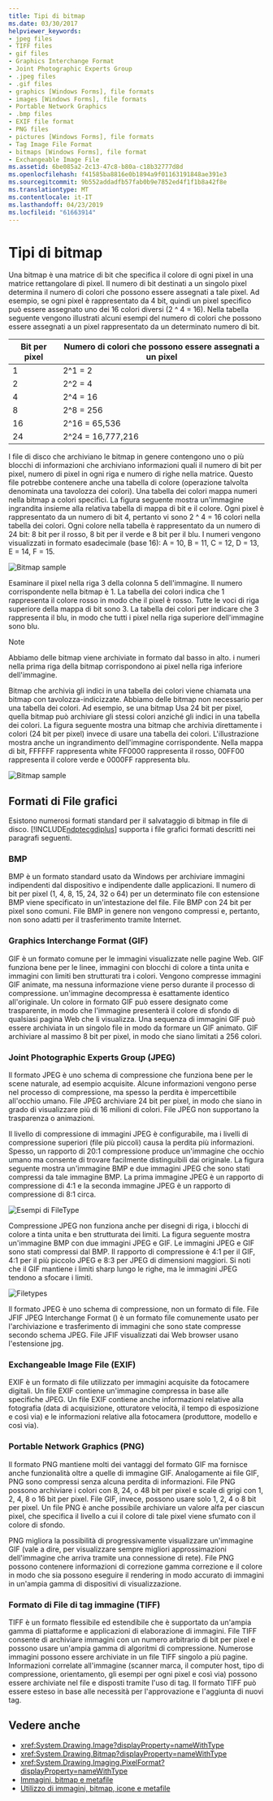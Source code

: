 ```yaml
---
title: Tipi di bitmap
ms.date: 03/30/2017
helpviewer_keywords:
- jpeg files
- TIFF files
- gif files
- Graphics Interchange Format
- Joint Photographic Experts Group
- .jpeg files
- .gif files
- graphics [Windows Forms], file formats
- images [Windows Forms], file formats
- Portable Network Graphics
- .bmp files
- EXIF file format
- PNG files
- pictures [Windows Forms], file formats
- Tag Image File Format
- bitmaps [Windows Forms], file format
- Exchangeable Image File
ms.assetid: 6be085a2-2c13-47c8-b80a-c18b32777d8d
ms.openlocfilehash: f41585ba8816e0b1894a9f01163191848ae391e3
ms.sourcegitcommit: 9b552addadfb57fab0b9e7852ed4f1f1b8a42f8e
ms.translationtype: MT
ms.contentlocale: it-IT
ms.lasthandoff: 04/23/2019
ms.locfileid: "61663914"
---
```

# <a name="types-of-bitmaps"></a>Tipi di bitmap
Una bitmap è una matrice di bit che specifica il colore di ogni pixel in una matrice rettangolare di pixel. Il numero di bit destinati a un singolo pixel determina il numero di colori che possono essere assegnati a tale pixel. Ad esempio, se ogni pixel è rappresentato da 4 bit, quindi un pixel specifico può essere assegnato uno dei 16 colori diversi (2 ^ 4 = 16). Nella tabella seguente vengono illustrati alcuni esempi del numero di colori che possono essere assegnati a un pixel rappresentato da un determinato numero di bit.  
  
|Bit per pixel|Numero di colori che possono essere assegnati a un pixel|  
|--------------------|------------------------------------------------------|  
|1|2^1 = 2|  
|2|2^2 = 4|  
|4|2^4 = 16|  
|8|2^8 = 256|  
|16|2^16 = 65,536|  
|24|2^24 = 16,777,216|  
  
 I file di disco che archiviano le bitmap in genere contengono uno o più blocchi di informazioni che archiviano informazioni quali il numero di bit per pixel, numero di pixel in ogni riga e numero di righe nella matrice. Questo file potrebbe contenere anche una tabella di colore (operazione talvolta denominata una tavolozza dei colori). Una tabella dei colori mappa numeri nella bitmap a colori specifici. La figura seguente mostra un'immagine ingrandita insieme alla relativa tabella di mappa di bit e il colore. Ogni pixel è rappresentato da un numero di bit 4, pertanto vi sono 2 ^ 4 = 16 colori nella tabella dei colori. Ogni colore nella tabella è rappresentato da un numero di 24 bit: 8 bit per il rosso, 8 bit per il verde e 8 bit per il blu. I numeri vengono visualizzati in formato esadecimale (base 16): A = 10, B = 11, C = 12, D = 13, E = 14, F = 15.  
  
 ![Bitmap sample](./media/aboutgdip03-art01.gif "AboutGdip03_Art01")  
  
 Esaminare il pixel nella riga 3 della colonna 5 dell'immagine. Il numero corrispondente nella bitmap è 1. La tabella dei colori indica che 1 rappresenta il colore rosso in modo che il pixel è rosso. Tutte le voci di riga superiore della mappa di bit sono 3. La tabella dei colori per indicare che 3 rappresenta il blu, in modo che tutti i pixel nella riga superiore dell'immagine sono blu.  
  
> [!NOTE]
>  Abbiamo delle bitmap viene archiviate in formato dal basso in alto. i numeri nella prima riga della bitmap corrispondono ai pixel nella riga inferiore dell'immagine.  
  
 Bitmap che archivia gli indici in una tabella dei colori viene chiamata una bitmap con tavolozza-indicizzate. Abbiamo delle bitmap non necessario per una tabella dei colori. Ad esempio, se una bitmap Usa 24 bit per pixel, quella bitmap può archiviare gli stessi colori anziché gli indici in una tabella dei colori. La figura seguente mostra una bitmap che archivia direttamente i colori (24 bit per pixel) invece di usare una tabella dei colori. L'illustrazione mostra anche un ingrandimento dell'immagine corrispondente. Nella mappa di bit, FFFFFF rappresenta white FF0000 rappresenta il rosso, 00FF00 rappresenta il colore verde e 0000FF rappresenta blu.  
  
 ![Bitmap sample](./media/aboutgdip03-art02.gif "AboutGdip03_Art02")  
  
## <a name="graphics-file-formats"></a>Formati di File grafici  
 Esistono numerosi formati standard per il salvataggio di bitmap in file di disco. [!INCLUDE[ndptecgdiplus](../../../../includes/ndptecgdiplus-md.md)] supporta i file grafici formati descritti nei paragrafi seguenti.  
  
### <a name="bmp"></a>BMP  
 BMP è un formato standard usato da Windows per archiviare immagini indipendenti dal dispositivo e indipendente dalle applicazioni. Il numero di bit per pixel (1, 4, 8, 15, 24, 32 o 64) per un determinato file con estensione BMP viene specificato in un'intestazione del file. File BMP con 24 bit per pixel sono comuni. File BMP in genere non vengono compressi e, pertanto, non sono adatti per il trasferimento tramite Internet.  
  
### <a name="graphics-interchange-format-gif"></a>Graphics Interchange Format (GIF)  
 GIF è un formato comune per le immagini visualizzate nelle pagine Web. GIF funziona bene per le linee, immagini con blocchi di colore a tinta unita e immagini con limiti ben strutturati tra i colori. Vengono compresse immagini GIF animate, ma nessuna informazione viene perso durante il processo di compressione. un'immagine decompressa è esattamente identico all'originale. Un colore in formato GIF può essere designato come trasparente, in modo che l'immagine presenterà il colore di sfondo di qualsiasi pagina Web che li visualizza. Una sequenza di immagini GIF può essere archiviata in un singolo file in modo da formare un GIF animato. GIF archiviare al massimo 8 bit per pixel, in modo che siano limitati a 256 colori.  
  
### <a name="joint-photographic-experts-group-jpeg"></a>Joint Photographic Experts Group (JPEG)  
 Il formato JPEG è uno schema di compressione che funziona bene per le scene naturale, ad esempio acquisite. Alcune informazioni vengono perse nel processo di compressione, ma spesso la perdita è impercettibile all'occhio umano. File JPEG archiviare 24 bit per pixel, in modo che siano in grado di visualizzare più di 16 milioni di colori. File JPEG non supportano la trasparenza o animazioni.  
  
 Il livello di compressione di immagini JPEG è configurabile, ma i livelli di compressione superiori (file più piccoli) causa la perdita più informazioni. Spesso, un rapporto di 20:1 compressione produce un'immagine che occhio umano ma consente di trovare facilmente distinguibili dai originale. La figura seguente mostra un'immagine BMP e due immagini JPEG che sono stati compressi da tale immagine BMP. La prima immagine JPEG è un rapporto di compressione di 4:1 e la seconda immagine JPEG è un rapporto di compressione di 8:1 circa.  
  
 ![Esempi di FileType](./media/aboutgdip03-art03.gif "AboutGdip03_Art03")  
  
 Compressione JPEG non funziona anche per disegni di riga, i blocchi di colore a tinta unita e ben strutturata dei limiti. La figura seguente mostra un'immagine BMP con due immagini JPEG e GIF. Le immagini JPEG e GIF sono stati compressi dal BMP. Il rapporto di compressione è 4:1 per il GIF, 4:1 per il più piccolo JPEG e 8:3 per JPEG di dimensioni maggiori. Si noti che il GIF mantiene i limiti sharp lungo le righe, ma le immagini JPEG tendono a sfocare i limiti.  
  
 ![Filetypes](./media/aboutgdip03-art03a.gif "AboutGdip03_Art03A")  
  
 Il formato JPEG è uno schema di compressione, non un formato di file. File JFIF JPEG Interchange Format () è un formato file comunemente usato per l'archiviazione e trasferimento di immagini che sono state compresse secondo schema JPEG. File JFIF visualizzati dai Web browser usano l'estensione jpg.  
  
### <a name="exchangeable-image-file-exif"></a>Exchangeable Image File (EXIF)  
 EXIF è un formato di file utilizzato per immagini acquisite da fotocamere digitali. Un file EXIF contiene un'immagine compressa in base alle specifiche JPEG. Un file EXIF contiene anche informazioni relative alla fotografia (data di acquisizione, otturatore velocità, il tempo di esposizione e così via) e le informazioni relative alla fotocamera (produttore, modello e così via).  
  
### <a name="portable-network-graphics-png"></a>Portable Network Graphics (PNG)  
 Il formato PNG mantiene molti dei vantaggi del formato GIF ma fornisce anche funzionalità oltre a quelle di immagine GIF. Analogamente ai file GIF, PNG sono compressi senza alcuna perdita di informazioni. File PNG possono archiviare i colori con 8, 24, o 48 bit per pixel e scale di grigi con 1, 2, 4, 8 o 16 bit per pixel. File GIF, invece, possono usare solo 1, 2, 4 o 8 bit per pixel. Un file PNG è anche possibile archiviare un valore alfa per ciascun pixel, che specifica il livello a cui il colore di tale pixel viene sfumato con il colore di sfondo.  
  
 PNG migliora la possibilità di progressivamente visualizzare un'immagine GIF (vale a dire, per visualizzare sempre migliori approssimazioni dell'immagine che arriva tramite una connessione di rete). File PNG possono contenere informazioni di correzione gamma correzione e il colore in modo che sia possono eseguire il rendering in modo accurato di immagini in un'ampia gamma di dispositivi di visualizzazione.  
  
### <a name="tag-image-file-format-tiff"></a>Formato di File di tag immagine (TIFF)  
 TIFF è un formato flessibile ed estendibile che è supportato da un'ampia gamma di piattaforme e applicazioni di elaborazione di immagini. File TIFF consente di archiviare immagini con un numero arbitrario di bit per pixel e possono usare un'ampia gamma di algoritmi di compressione. Numerose immagini possono essere archiviate in un file TIFF singolo a più pagine. Informazioni correlate all'immagine (scanner marca, il computer host, tipo di compressione, orientamento, gli esempi per ogni pixel e così via) possono essere archiviate nel file e disposti tramite l'uso di tag. Il formato TIFF può essere esteso in base alle necessità per l'approvazione e l'aggiunta di nuovi tag.  
  
## <a name="see-also"></a>Vedere anche

- <xref:System.Drawing.Image?displayProperty=nameWithType>
- <xref:System.Drawing.Bitmap?displayProperty=nameWithType>
- <xref:System.Drawing.Imaging.PixelFormat?displayProperty=nameWithType>
- [Immagini, bitmap e metafile](images-bitmaps-and-metafiles.md)
- [Utilizzo di immagini, bitmap, icone e metafile](working-with-images-bitmaps-icons-and-metafiles.md)

